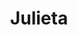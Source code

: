 ---
title: Julieta
date: 
draft: false

# descripcion
description : Aro de plata pasante

materials: Plata 925

color: Plateado

dimensions: 1cm

code: 01-20-0430

type: "Aros"

categories: []

price: $3.000,00

price_eftvo: $2.550,00

# Images
# first image will be shown in the product page
images:
  # - image: "images/path_to_image"
  # La ubicacion de las imagenes es imagenes/Aros/Aros.Solo Plata/01-20-0430-julieta
  - image: "./images/aros/solo_plata/01-20-0430-corazon-partido_a.JPG"
  - image: "./images/aros/solo_plata/01-20-0430-corazon-partido_b.JPG"
---